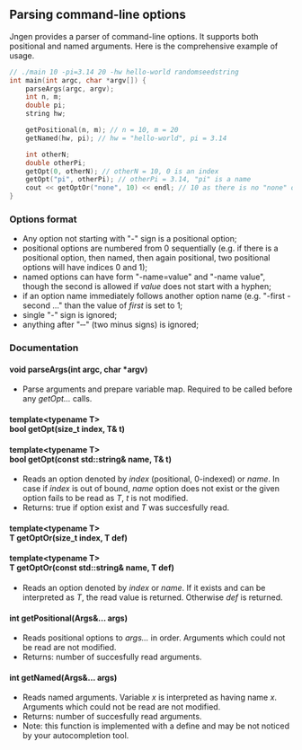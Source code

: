 ## Parsing command-line options
Jngen provides a parser of command-line options. It supports both positional and named arguments. Here is the comprehensive example of usage.
```cpp
// ./main 10 -pi=3.14 20 -hw hello-world randomseedstring
int main(int argc, char *argv[]) {
    parseArgs(argc, argv);
    int n, m;
    double pi;
    string hw;

    getPositional(n, m); // n = 10, m = 20
    getNamed(hw, pi); // hw = "hello-world", pi = 3.14

    int otherN;
    double otherPi;
    getOpt(0, otherN); // otherN = 10, 0 is an index
    getOpt("pi", otherPi); // otherPi = 3.14, "pi" is a name
    cout << getOptOr("none", 10) << endl; // 10 as there is no "none" option
}
```

### Options format
* Any option not starting with "-" sign is a positional option;
* positional options are numbered from 0 sequentially (e.g. if there is a positional option, then named, then again positional, two positional options will have indices 0 and 1);
* named options can have form "-name=value" and "-name value", though the second is allowed if *value* does not start with a hyphen;
* if an option name immediately follows another option name (e.g. "-first -second ..." than the value of *first* is set to 1;
* single "-" sign is ignored;
* anything after "&dash;&dash;" (two minus signs) is ignored;

### Documentation
#### void parseArgs(int argc, char *argv)

* Parse arguments and prepare variable map. Required to be called before any *getOpt...* calls.
#### template&lt;typename T> <br> bool getOpt(size_t index, T& t)
#### template&lt;typename T> <br> bool getOpt(const std::string& name, T& t)
* Reads an option denoted by *index* (positional, 0-indexed) or *name*. In case if *index* is out of bound, *name* option does not exist or the given option fails to be read as *T*, *t* is not modified.
* Returns: true if option exist and *T* was succesfully read.

#### template&lt;typename T> <br> T getOptOr(size_t index, T def)
#### template&lt;typename T> <br> T getOptOr(const std::string& name, T def)
* Reads an option denoted by *index* or *name*. If it exists and can be interpreted as *T*, the read value is returned. Otherwise *def* is returned.

#### int getPositional(Args&... args)
* Reads positional options to *args...* in order. Arguments which could not be read are not modified.
* Returns: number of succesfully read arguments.

#### int getNamed(Args&... args)
* Reads named arguments. Variable *x* is interpreted as having name *x*. Arguments which could not be read are not modified.
* Returns: number of succesfully read arguments.
* Note: this function is implemented with a define and may be not noticed by your autocompletion tool.
